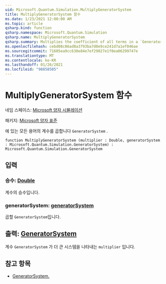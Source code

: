 ```yaml
---
uid: Microsoft.Quantum.Simulation.MultiplyGeneratorSystem
title: MultiplyGeneratorSystem 함수
ms.date: 1/23/2021 12:00:00 AM
ms.topic: article
qsharp.kind: function
qsharp.namespace: Microsoft.Quantum.Simulation
qsharp.name: MultiplyGeneratorSystem
qsharp.summary: Multiplies the coefficient of all terms in a `GeneratorSystem`.
ms.openlocfilehash: cebd08c86ad8a3793ba7d0e9ce241d7a1ef046ae
ms.sourcegitcommit: 71605ea9cc630e84e7ef29027e1f0ea06299747e
ms.translationtype: MT
ms.contentlocale: ko-KR
ms.lasthandoff: 01/26/2021
ms.locfileid: "98858505"
---
```

# <a name="multiplygeneratorsystem-function"></a>MultiplyGeneratorSystem 함수

네임 스페이스: [Microsoft 양자 시뮬레이션](xref:Microsoft.Quantum.Simulation)

패키지: [Microsoft 양자 표준](https://nuget.org/packages/Microsoft.Quantum.Standard)


에 있는 모든 용어의 계수를 곱합니다 `GeneratorSystem` .

```qsharp
function MultiplyGeneratorSystem (multiplier : Double, generatorSystem : Microsoft.Quantum.Simulation.GeneratorSystem) : Microsoft.Quantum.Simulation.GeneratorSystem
```


## <a name="input"></a>입력

### <a name="multiplier--double"></a>승수: [Double](xref:microsoft.quantum.lang-ref.double)

계수의 승수입니다.


### <a name="generatorsystem--generatorsystem"></a>generatorSystem: [generatorSystem](xref:Microsoft.Quantum.Simulation.GeneratorSystem)

곱할 `GeneratorSystem`입니다.



## <a name="output--generatorsystem"></a>출력: [GeneratorSystem](xref:Microsoft.Quantum.Simulation.GeneratorSystem)

계수 `GeneratorSystem` 가 더 큰 시스템을 나타내는 `multiplier` 입니다.

## <a name="see-also"></a>참고 항목

- [GeneratorSystem.](xref:Microsoft.Quantum.Simulation.GeneratorSystem)